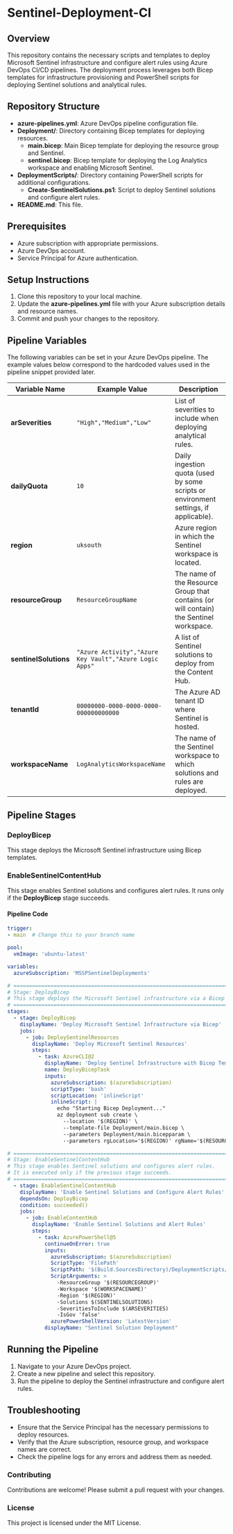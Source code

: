 # Sentinel-Deployment-CI

## Overview

This repository contains the necessary scripts and templates to deploy Microsoft Sentinel infrastructure and configure alert rules using Azure DevOps CI/CD pipelines. The deployment process leverages both Bicep templates for infrastructure provisioning and PowerShell scripts for deploying Sentinel solutions and analytical rules.

## Repository Structure

- **azure-pipelines.yml**: Azure DevOps pipeline configuration file.
- **Deployment/**: Directory containing Bicep templates for deploying resources.
  - **main.bicep**: Main Bicep template for deploying the resource group and Sentinel.
  - **sentinel.bicep**: Bicep template for deploying the Log Analytics workspace and enabling Microsoft Sentinel.
- **DeploymentScripts/**: Directory containing PowerShell scripts for additional configurations.
  - **Create-SentinelSolutions.ps1**: Script to deploy Sentinel solutions and configure alert rules.
- **README.md**: This file.

## Prerequisites

- Azure subscription with appropriate permissions.
- Azure DevOps account.
- Service Principal for Azure authentication.

## Setup Instructions

1. Clone this repository to your local machine.
2. Update the **azure-pipelines.yml** file with your Azure subscription details and resource names.
3. Commit and push your changes to the repository.

## Pipeline Variables

The following variables can be set in your Azure DevOps pipeline. The example values below correspond to the hardcoded values used in the pipeline snippet provided later.

| Variable Name         | Example Value                       | Description                                                                                         |
|-----------------------|-------------------------------------|-----------------------------------------------------------------------------------------------------|
| **arSeverities**      | `"High","Medium","Low"`             | List of severities to include when deploying analytical rules.                                      |
| **dailyQuota**        | `10`                                | Daily ingestion quota (used by some scripts or environment settings, if applicable).                |
| **region**            | `uksouth`                           | Azure region in which the Sentinel workspace is located.                                           |
| **resourceGroup**     | `ResourceGroupName`                 | The name of the Resource Group that contains (or will contain) the Sentinel workspace.              |
| **sentinelSolutions** | `"Azure Activity","Azure Key Vault","Azure Logic Apps"` | A list of Sentinel solutions to deploy from the Content Hub.                          |
| **tenantId**          | `00000000-0000-0000-0000-000000000000`| The Azure AD tenant ID where Sentinel is hosted.                                                   |
| **workspaceName**     | `LogAnalyticsWorkspaceName`         | The name of the Sentinel workspace to which solutions and rules are deployed.                      |

## Pipeline Stages

### DeployBicep

This stage deploys the Microsoft Sentinel infrastructure using Bicep templates.

### EnableSentinelContentHub

This stage enables Sentinel solutions and configures alert rules. It runs only if the **DeployBicep** stage succeeds.

#### Pipeline Code

```yaml
trigger:
- main  # Change this to your branch name

pool:
  vmImage: 'ubuntu-latest'

variables:
  azureSubscription: 'MSSPSentinelDeployments'

# =============================================================================
# Stage: DeployBicep
# This stage deploys the Microsoft Sentinel infrastructure via a Bicep template.
# =============================================================================
stages:
  - stage: DeployBicep
    displayName: 'Deploy Microsoft Sentinel Infrastructure via Bicep'
    jobs:
      - job: DeploySentinelResources
        displayName: 'Deploy Microsoft Sentinel Resources'
        steps:
          - task: AzureCLI@2
            displayName: 'Deploy Sentinel Infrastructure with Bicep Template'
            name: DeployBicepTask
            inputs:
              azureSubscription: $(azureSubscription)
              scriptType: 'bash'
              scriptLocation: 'inlineScript'
              inlineScript: |
                echo "Starting Bicep Deployment..."
                az deployment sub create \
                  --location '$(REGION)' \
                  --template-file Deployment/main.bicep \
                  --parameters Deployment/main.bicepparam \
                  --parameters rgLocation='$(REGION)' rgName='$(RESOURCEGROUP)' lawName='$(WORKSPACENAME)' dailyQuota='$(DAILYQUOTA)'

# =============================================================================
# Stage: EnableSentinelContentHub
# This stage enables Sentinel solutions and configures alert rules.
# It is executed only if the previous stage succeeds.
# =============================================================================
  - stage: EnableSentinelContentHub
    displayName: 'Enable Sentinel Solutions and Configure Alert Rules'
    dependsOn: DeployBicep
    condition: succeeded()
    jobs:
      - job: EnableContentHub
        displayName: 'Enable Sentinel Solutions and Alert Rules'
        steps:
          - task: AzurePowerShell@5
            continueOnError: true
            inputs:
              azureSubscription: $(azureSubscription)
              ScriptType: 'FilePath'
              ScriptPath: '$(Build.SourcesDirectory)/DeploymentScripts/Create-SentinelSolutions.ps1'
              ScriptArguments: >
                -ResourceGroup '$(RESOURCEGROUP)' 
                -Workspace '$(WORKSPACENAME)' 
                -Region '$(REGION)' 
                -Solutions $(SENTINELSOLUTIONS) 
                -SeveritiesToInclude $(ARSEVERITIES) 
                -IsGov 'false'
              azurePowerShellVersion: 'LatestVersion'
            displayName: "Sentinel Solution Deployment"
```

## Running the Pipeline

1. Navigate to your Azure DevOps project.
2. Create a new pipeline and select this repository.
3. Run the pipeline to deploy the Sentinel infrastructure and configure alert rules.

## Troubleshooting

- Ensure that the Service Principal has the necessary permissions to deploy resources.
- Verify that the Azure subscription, resource group, and workspace names are correct.
- Check the pipeline logs for any errors and address them as needed.

### Contributing

Contributions are welcome! Please submit a pull request with your changes.

### License

This project is licensed under the MIT License.
